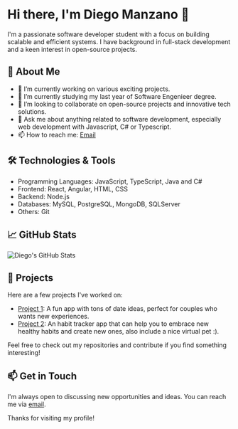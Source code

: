 # Hi there, I'm Diego Manzano 👋

I'm a passionate software developer student with a focus on building scalable and efficient systems. I have background in full-stack development and a keen interest in open-source projects.

## 🚀 About Me
- 🔭 I’m currently working on various exciting projects.
- 🌱 I’m currently studying my last year of Software Engenieer degree.
- 👯 I’m looking to collaborate on open-source projects and innovative tech solutions.
- 💬 Ask me about anything related to software development, especially web development with Javascript, C# or Typescript.
- 📫 How to reach me: [Email](mailto:diegodjmanzano1@hotmail.com)

## 🛠️ Technologies & Tools
- Programming Languages: JavaScript, TypeScript, Java and C#
- Frontend: React, Angular, HTML, CSS
- Backend: Node.js
- Databases: MySQL, PostgreSQL, MongoDB, SQLServer
- Others: Git

## 📈 GitHub Stats
![Diego's GitHub Stats](https://github-readme-stats.vercel.app/api?username=DiegoManzanoSys&show_icons=true&theme=radical)

## 📂 Projects
Here are a few projects I've worked on:

- [Project 1](https://github.com/DiegoManzanoSys/DateApp): A fun app with tons of date ideas, perfect for couples who wants new experiences.
- [Project 2](https://github.com/DiegoManzanoSys/habit-tracker): An habit tracker app that can help you to embrace new healthy habits and create new ones, also include a nice virtual pet :).


Feel free to check out my repositories and contribute if you find something interesting!

## 📫 Get in Touch
I'm always open to discussing new opportunities and ideas. You can reach me via [email](mailto:diegodjmanzano1@hotmail.com).

Thanks for visiting my profile!
```` ▋
